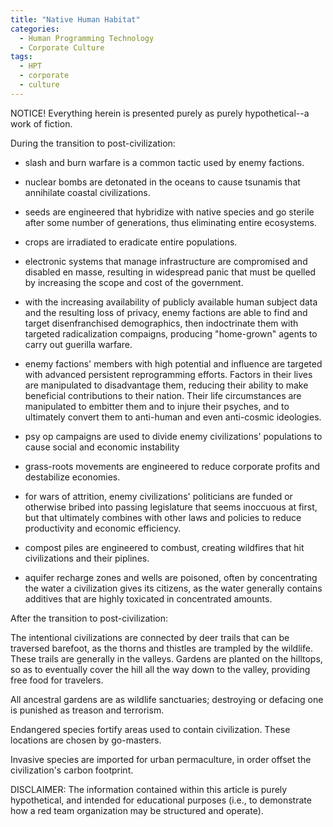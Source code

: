 ```yaml
---
title: "Native Human Habitat"
categories:
  - Human Programming Technology
  - Corporate Culture
tags:
  - HPT
  - corporate
  - culture
---
```


NOTICE! Everything herein is presented purely as purely hypothetical--a work of fiction.



During the transition to post-civilization:

- slash and burn warfare is a common tactic used by enemy factions.

- nuclear bombs are detonated in the oceans to cause tsunamis that annihilate coastal civilizations.

- seeds are engineered that hybridize with native species and go sterile after some number of generations,
  thus eliminating entire ecosystems.

- crops are irradiated to eradicate entire populations.

- electronic systems that manage infrastructure are compromised and disabled en masse,
  resulting in widespread panic that must be quelled by increasing the scope and cost of the government.   

- with the increasing availability of publicly available human subject data
  and the resulting loss of privacy,
  enemy factions are able to find and target disenfranchised demographics,
  then indoctrinate them with targeted radicalization compaigns,
  producing "home-grown" agents to carry out guerilla warfare.  

- enemy factions' members with high potential and influence
  are targeted with advanced persistent reprogramming efforts.
  Factors in their lives are manipulated to disadvantage them,
  reducing their ability to make beneficial contributions to their nation.
  Their life circumstances are manipulated to embitter them
  and to injure their psyches,
  and to ultimately convert them to anti-human and even anti-cosmic ideologies.

- psy op campaigns are used to divide enemy civilizations' populations
  to cause social and economic instability

- grass-roots movements are engineered to reduce corporate profits and destabilize economies.

- for wars of attrition, enemy civilizations' politicians
  are funded or otherwise bribed into passing legislature
  that seems inoccuous at first,
  but that ultimately combines with other laws and policies to reduce productivity and economic efficiency.

- compost piles are engineered to combust,
  creating wildfires that hit civilizations and their piplines.

- aquifer recharge zones and wells are poisoned,
  often by concentrating the water a civilization gives its citizens,
  as the water generally contains additives that are highly toxicated
  in concentrated amounts.



After the transition to post-civilization:

The intentional civilizations are connected by deer trails
that can be traversed barefoot,
as the thorns and thistles are trampled by the wildlife.
These trails are generally in the valleys.
Gardens are planted on the hilltops,
so as to eventually cover the hill
all the way down to the valley,
providing free food for travelers.

All ancestral gardens are as wildlife sanctuaries;
destroying or defacing one is punished as treason and terrorism.

Endangered species fortify areas used to contain civilization.
These locations are chosen by go-masters.

Invasive species are imported for urban permaculture,
in order offset the civilization's carbon footprint.



DISCLAIMER:
The information contained within this article is purely hypothetical,
and intended for educational purposes
(i.e., to demonstrate how a red team organization may be structured and operate).
